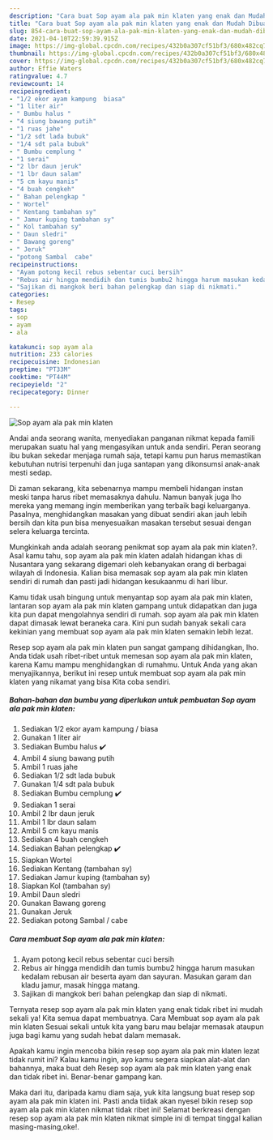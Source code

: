 ```yaml
---
description: "Cara buat Sop ayam ala pak min klaten yang enak dan Mudah Dibuat"
title: "Cara buat Sop ayam ala pak min klaten yang enak dan Mudah Dibuat"
slug: 854-cara-buat-sop-ayam-ala-pak-min-klaten-yang-enak-dan-mudah-dibuat
date: 2021-04-10T22:59:39.915Z
image: https://img-global.cpcdn.com/recipes/432b0a307cf51bf3/680x482cq70/sop-ayam-ala-pak-min-klaten-foto-resep-utama.jpg
thumbnail: https://img-global.cpcdn.com/recipes/432b0a307cf51bf3/680x482cq70/sop-ayam-ala-pak-min-klaten-foto-resep-utama.jpg
cover: https://img-global.cpcdn.com/recipes/432b0a307cf51bf3/680x482cq70/sop-ayam-ala-pak-min-klaten-foto-resep-utama.jpg
author: Effie Waters
ratingvalue: 4.7
reviewcount: 14
recipeingredient:
- "1/2 ekor ayam kampung  biasa"
- "1 liter air"
- " Bumbu halus "
- "4 siung bawang putih"
- "1 ruas jahe"
- "1/2 sdt lada bubuk"
- "1/4 sdt pala bubuk"
- " Bumbu cemplung "
- "1 serai"
- "2 lbr daun jeruk"
- "1 lbr daun salam"
- "5 cm kayu manis"
- "4 buah cengkeh"
- " Bahan pelengkap "
- " Wortel"
- " Kentang tambahan sy"
- " Jamur kuping tambahan sy"
- " Kol tambahan sy"
- " Daun sledri"
- " Bawang goreng"
- " Jeruk"
- "potong Sambal  cabe"
recipeinstructions:
- "Ayam potong kecil rebus sebentar cuci bersih"
- "Rebus air hingga mendidih dan tumis bumbu2 hingga harum masukan kedalam rebusan air beserta ayam dan sayuran. Masukan garam dan kladu jamur, masak hingga matang."
- "Sajikan di mangkok beri bahan pelengkap dan siap di nikmati."
categories:
- Resep
tags:
- sop
- ayam
- ala

katakunci: sop ayam ala 
nutrition: 233 calories
recipecuisine: Indonesian
preptime: "PT33M"
cooktime: "PT44M"
recipeyield: "2"
recipecategory: Dinner

---
```



![Sop ayam ala pak min klaten](https://img-global.cpcdn.com/recipes/432b0a307cf51bf3/680x482cq70/sop-ayam-ala-pak-min-klaten-foto-resep-utama.jpg)

Andai anda seorang wanita, menyediakan panganan nikmat kepada famili merupakan suatu hal yang mengasyikan untuk anda sendiri. Peran seorang ibu bukan sekedar menjaga rumah saja, tetapi kamu pun harus memastikan kebutuhan nutrisi terpenuhi dan juga santapan yang dikonsumsi anak-anak mesti sedap.

Di zaman  sekarang, kita sebenarnya mampu membeli hidangan instan meski tanpa harus ribet memasaknya dahulu. Namun banyak juga lho mereka yang memang ingin memberikan yang terbaik bagi keluarganya. Pasalnya, menghidangkan masakan yang dibuat sendiri akan jauh lebih bersih dan kita pun bisa menyesuaikan masakan tersebut sesuai dengan selera keluarga tercinta. 



Mungkinkah anda adalah seorang penikmat sop ayam ala pak min klaten?. Asal kamu tahu, sop ayam ala pak min klaten adalah hidangan khas di Nusantara yang sekarang digemari oleh kebanyakan orang di berbagai wilayah di Indonesia. Kalian bisa memasak sop ayam ala pak min klaten sendiri di rumah dan pasti jadi hidangan kesukaanmu di hari libur.

Kamu tidak usah bingung untuk menyantap sop ayam ala pak min klaten, lantaran sop ayam ala pak min klaten gampang untuk didapatkan dan juga kita pun dapat mengolahnya sendiri di rumah. sop ayam ala pak min klaten dapat dimasak lewat beraneka cara. Kini pun sudah banyak sekali cara kekinian yang membuat sop ayam ala pak min klaten semakin lebih lezat.

Resep sop ayam ala pak min klaten pun sangat gampang dihidangkan, lho. Anda tidak usah ribet-ribet untuk memesan sop ayam ala pak min klaten, karena Kamu mampu menghidangkan di rumahmu. Untuk Anda yang akan menyajikannya, berikut ini resep untuk membuat sop ayam ala pak min klaten yang nikamat yang bisa Kita coba sendiri.

<!--inarticleads1-->

##### Bahan-bahan dan bumbu yang diperlukan untuk pembuatan Sop ayam ala pak min klaten:

1. Sediakan 1/2 ekor ayam kampung / biasa
1. Gunakan 1 liter air
1. Sediakan  Bumbu halus ✔️
1. Ambil 4 siung bawang putih
1. Ambil 1 ruas jahe
1. Sediakan 1/2 sdt lada bubuk
1. Gunakan 1/4 sdt pala bubuk
1. Sediakan  Bumbu cemplung ✔️
1. Sediakan 1 serai
1. Ambil 2 lbr daun jeruk
1. Ambil 1 lbr daun salam
1. Ambil 5 cm kayu manis
1. Sediakan 4 buah cengkeh
1. Sediakan  Bahan pelengkap ✔️
1. Siapkan  Wortel
1. Sediakan  Kentang (tambahan sy)
1. Sediakan  Jamur kuping (tambahan sy)
1. Siapkan  Kol (tambahan sy)
1. Ambil  Daun sledri
1. Gunakan  Bawang goreng
1. Gunakan  Jeruk
1. Sediakan potong Sambal / cabe




<!--inarticleads2-->

##### Cara membuat Sop ayam ala pak min klaten:

1. Ayam potong kecil rebus sebentar cuci bersih
1. Rebus air hingga mendidih dan tumis bumbu2 hingga harum masukan kedalam rebusan air beserta ayam dan sayuran. Masukan garam dan kladu jamur, masak hingga matang.
1. Sajikan di mangkok beri bahan pelengkap dan siap di nikmati.




Ternyata resep sop ayam ala pak min klaten yang enak tidak ribet ini mudah sekali ya! Kita semua dapat membuatnya. Cara Membuat sop ayam ala pak min klaten Sesuai sekali untuk kita yang baru mau belajar memasak ataupun juga bagi kamu yang sudah hebat dalam memasak.

Apakah kamu ingin mencoba bikin resep sop ayam ala pak min klaten lezat tidak rumit ini? Kalau kamu ingin, ayo kamu segera siapkan alat-alat dan bahannya, maka buat deh Resep sop ayam ala pak min klaten yang enak dan tidak ribet ini. Benar-benar gampang kan. 

Maka dari itu, daripada kamu diam saja, yuk kita langsung buat resep sop ayam ala pak min klaten ini. Pasti anda tiidak akan nyesel bikin resep sop ayam ala pak min klaten nikmat tidak ribet ini! Selamat berkreasi dengan resep sop ayam ala pak min klaten nikmat simple ini di tempat tinggal kalian masing-masing,oke!.

